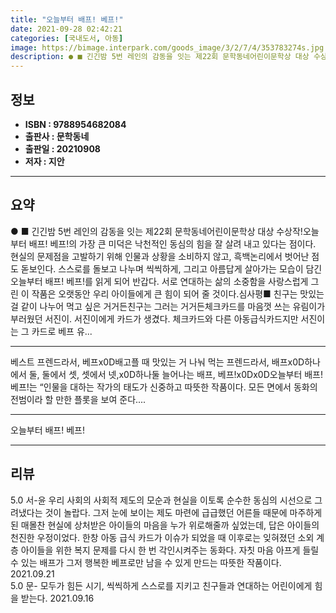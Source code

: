 ```yaml
---
title: "오늘부터 배프! 베프!"
date: 2021-09-28 02:42:21
categories: [국내도서, 아동]
image: https://bimage.interpark.com/goods_image/3/2/7/4/353783274s.jpg
description: ● ■ 긴긴밤 5번 레인의 감동을 잇는 제22회 문학동네어린이문학상 대상 수상작!오늘부터 배프! 베프!의 가장 큰 미덕은 낙천적인 동심의 힘을 잘 살려 내고 있다는 점이다. 현실의 문제점을 고발하기 위해 인물과 상황을 소비하지 않고, 흑백논리에서 벗어난 점도 돋보인다. 스스로를 돌보고
---
```


## **정보**

- **ISBN : 9788954682084**
- **출판사 : 문학동네**
- **출판일 : 20210908**
- **저자 : 지안**

------



## **요약**

●  ■ 긴긴밤 5번 레인의 감동을 잇는 제22회 문학동네어린이문학상 대상 수상작!오늘부터 배프! 베프!의 가장 큰 미덕은 낙천적인 동심의 힘을 잘 살려 내고 있다는 점이다. 현실의 문제점을 고발하기 위해 인물과 상황을 소비하지 않고, 흑백논리에서 벗어난 점도 돋보인다. 스스로를 돌보고 나누며 씩씩하게, 그리고 아름답게 살아가는 모습이 담긴 오늘부터 배프! 베프!를 읽게 되어 반갑다. 서로 연대하는 삶의 소중함을 사랑스럽게 그린 이 작품은 오랫동안 우리 아이들에게 큰 힘이 되어 줄 것이다.심사평■ 친구는 맛있는 걸 같이 나누어 먹고 싶은 거거든친구는 그러는 거거든체크카드를 마음껏 쓰는 유림이가 부러웠던 서진이. 서진이에게 카드가 생겼다. 체크카드와 다른 아동급식카드지만 서진이는 그 카드로 베프 유...

------

베스트 프렌드라서, 베프x0D배고플 때 맛있는 거 나눠 먹는 프렌드라서, 배프x0D하나에서 둘, 둘에서 셋, 셋에서 넷,x0D하나둘 늘어나는 배프, 베프!x0Dx0D오늘부터 배프! 베프!는 “인물을 대하는 작가의 태도가 신중하고 따뜻한 작품이다. 모든 면에서 동화의 전범이라 할 만한 플롯을 보여 준다.... 

------


오늘부터 배프! 베프! 

------


## **리뷰** 

5.0 서-윤 우리 사회의 사회적 제도의 모순과 현실을 이토록 순수한 동심의 시선으로 그려냈다는 것이 놀랍다. 그저 눈에 보이는 제도 마련에 급급했던 어른들 때문에 마주하게 된 매몰찬 현실에 상처받은 아이들의 마음을 누가 위로해줄까 싶었는데, 답은 아이들의 천진한 우정이었다.
한창 아동 급식 카드가 이슈가 되었을 때 이후로는 잊혀졌던 소외 계층 아이들을 위한 복지 문제를 다시 한 번 각인시켜주는 동화다. 자칫 마음 아프게 들릴 수 있는 배프가 그저 행복한 베프로만 남을 수 있게 만드는 따뜻한 작품이다. 2021.09.21 <br/>5.0 문- 모두가 힘든 시기, 씩씩하게 스스로를 지키고 친구들과 연대하는 어린이에게 힘을 받는다. 2021.09.16 <br/>